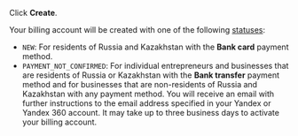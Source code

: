 Click **Create**.

Your billing account will be created with one of the following [statuses](../concepts/billing-account-statuses.md):
* `NEW`: For residents of Russia and Kazakhstan with the **Bank card** payment method.
* `PAYMENT_NOT_CONFIRMED`: For individual entrepreneurs and businesses that are residents of Russia or Kazakhstan with the **Bank transfer** payment method and for businesses that are non-residents of Russia and Kazakhstan with any payment method. You will receive an email with further instructions to the email address specified in your Yandex or Yandex 360 account. It may take up to three business days to activate your billing account.